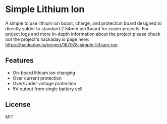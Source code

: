 # Simple Lithium Ion
A simple to use lithium ion boost, charge, and protection board designed to directly solder to standard 2.54mm perfboard for easier projects. For project logs and more in-depth information about the project please check out the project's hackaday.io page here: 
https://hackaday.io/project/167078-simple-lithium-ion

## Features
- On-board lithium ion charging 
- Over current protection
- Over/Under voltage protection
- 5V output from single battery cell

## License
MIT
